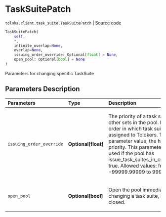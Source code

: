 # TaskSuitePatch
`toloka.client.task_suite.TaskSuitePatch` | [Source code](https://github.com/Toloka/toloka-kit/blob/v1.0.2/src/client/task_suite.py#L111)

```python
TaskSuitePatch(
    self,
    *,
    infinite_overlap=None,
    overlap=None,
    issuing_order_override: Optional[float] = None,
    open_pool: Optional[bool] = None
)
```

Parameters for changing specific TaskSuite

## Parameters Description

| Parameters | Type | Description |
| :----------| :----| :-----------|
`issuing_order_override`|**Optional\[float\]**|<p>The priority of a task suite among other sets in the pool. Defines the order in which task suites are assigned to Tolokers. The larger the parameter value, the higher the priority. This parameter can be used if the pool has issue_task_suites_in_creation_order: true. Allowed values: from -99999.99999 to 99999.99999.</p>
`open_pool`|**Optional\[bool\]**|<p>Open the pool immediately after changing a task suite, if the pool is closed.</p>
